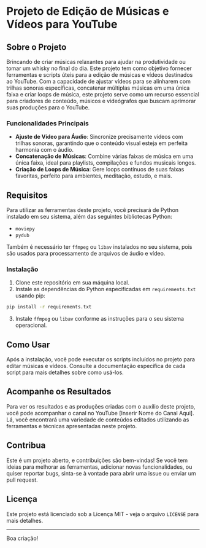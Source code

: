 # Projeto de Edição de Músicas e Vídeos para YouTube

## Sobre o Projeto

Brincando de criar músicas relaxantes para ajudar na produtividade ou tomar um whisky no final do dia. Este projeto tem como objetivo fornecer ferramentas e scripts úteis para a edição de músicas e vídeos destinados ao YouTube. Com a capacidade de ajustar vídeos para se alinharem com trilhas sonoras específicas, concatenar múltiplas músicas em uma única faixa e criar loops de música, este projeto serve como um recurso essencial para criadores de conteúdo, músicos e videógrafos que buscam aprimorar suas produções para o YouTube.


### Funcionalidades Principais

- **Ajuste de Vídeo para Áudio**: Sincronize precisamente vídeos com trilhas sonoras, garantindo que o conteúdo visual esteja em perfeita harmonia com o áudio.
- **Concatenação de Músicas**: Combine várias faixas de música em uma única faixa, ideal para playlists, compilações e fundos musicais longos.
- **Criação de Loops de Música**: Gere loops contínuos de suas faixas favoritas, perfeito para ambientes, meditação, estudo, e mais.

## Requisitos

Para utilizar as ferramentas deste projeto, você precisará de Python instalado em seu sistema, além das seguintes bibliotecas Python:

- `moviepy`
- `pydub`

Também é necessário ter `ffmpeg` ou `libav` instalados no seu sistema, pois são usados para processamento de arquivos de áudio e vídeo.

### Instalação

1. Clone este repositório em sua máquina local.
2. Instale as dependências do Python especificadas em `requirements.txt` usando pip:

```sh
pip install -r requirements.txt
```

3. Instale `ffmpeg` ou `libav` conforme as instruções para o seu sistema operacional.

## Como Usar

Após a instalação, você pode executar os scripts incluídos no projeto para editar músicas e vídeos. Consulte a documentação específica de cada script para mais detalhes sobre como usá-los.

## Acompanhe os Resultados

Para ver os resultados e as produções criadas com o auxílio deste projeto, você pode acompanhar o canal no YouTube [Inserir Nome do Canal Aqui]. Lá, você encontrará uma variedade de conteúdos editados utilizando as ferramentas e técnicas apresentadas neste projeto.

## Contribua

Este é um projeto aberto, e contribuições são bem-vindas! Se você tem ideias para melhorar as ferramentas, adicionar novas funcionalidades, ou quiser reportar bugs, sinta-se à vontade para abrir uma issue ou enviar um pull request.

## Licença

Este projeto está licenciado sob a Licença MIT - veja o arquivo `LICENSE` para mais detalhes.

---

Boa criação!
